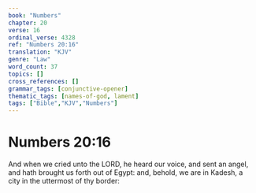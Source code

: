 ```yaml
---
book: "Numbers"
chapter: 20
verse: 16
ordinal_verse: 4328
ref: "Numbers 20:16"
translation: "KJV"
genre: "Law"
word_count: 37
topics: []
cross_references: []
grammar_tags: [conjunctive-opener]
thematic_tags: [names-of-god, lament]
tags: ["Bible","KJV","Numbers"]
---
```


# Numbers 20:16

And when we cried unto the LORD, he heard our voice, and sent an angel, and hath brought us forth out of Egypt: and, behold, we are in Kadesh, a city in the uttermost of thy border:
